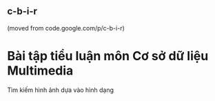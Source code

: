 ## c-b-i-r
(moved from code.google.com/p/c-b-i-r)

# Bài tập tiểu luận môn Cơ sở dữ liệu Multimedia

Tìm kiếm hình ảnh dựa vào hình dạng
